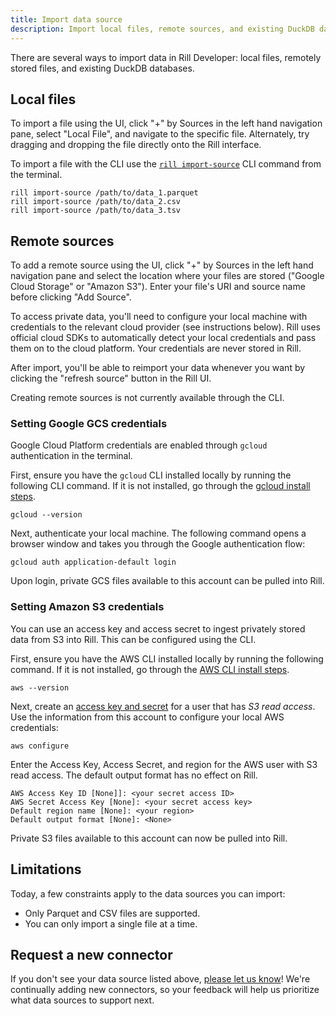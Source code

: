 ```yaml
---
title: Import data source
description: Import local files, remote sources, and existing DuckDB databases
---
```


There are several ways to import data in Rill Developer: local files, remotely stored files, and existing DuckDB databases.

## Local files
To import a file using the UI, click "+" by Sources in the left hand navigation pane, select "Local File", and navigate to the specific file. Alternately, try dragging and dropping the file directly onto the Rill interface.

To import a file with the CLI use the [`rill import-source`](/cli#import-your-data) CLI command from the terminal.

```
rill import-source /path/to/data_1.parquet
rill import-source /path/to/data_2.csv
rill import-source /path/to/data_3.tsv
```

## Remote sources
To add a remote source using the UI, click "+" by Sources in the left hand navigation pane and select the location where your files are stored ("Google Cloud Storage" or "Amazon S3"). Enter your file's URI and source name before clicking "Add Source".

To access private data, you'll need to configure your local machine with credentials to the relevant cloud provider (see instructions below). Rill uses official cloud SDKs to automatically detect your local credentials and pass them on to the cloud platform. Your credentials are never stored in Rill.

After import, you'll be able to reimport your data whenever you want by clicking the "refresh source" button in the Rill UI.

Creating remote sources is not currently available through the CLI.

### Setting Google GCS credentials
Google Cloud Platform credentials are enabled through `gcloud` authentication in the terminal.

First, ensure you have the `gcloud` CLI installed locally by running the following CLI command. If it is not installed, go through the [gcloud install steps](https://cloud.google.com/sdk/docs/install).

```
gcloud --version
```

Next, authenticate your local machine. The following command opens a browser window and takes you through the Google authentication flow:

```
gcloud auth application-default login
```

Upon login, private GCS files available to this account can be pulled into Rill.


### Setting Amazon S3 credentials
You can use an access key and access secret to ingest privately stored data from S3 into Rill. This can be configured using the CLI.

First, ensure you have the AWS CLI installed locally by running the following command. If it is not installed, go through the [AWS CLI install steps](https://docs.aws.amazon.com/cli/latest/userguide/cli-chap-getting-started.html).

```
aws --version
```

Next, create an [access key and secret](https://docs.aws.amazon.com/IAM/latest/UserGuide/id_credentials_access-keys.html) for a user that has _S3 read access_. Use the information from this account to configure your local AWS credentials:

```
aws configure
```

Enter the Access Key, Access Secret, and region for the AWS user with S3 read access. The default output format has no effect on Rill.

```
AWS Access Key ID [None]]: <your secret access ID>
AWS Secret Access Key [None]: <your secret access key>
Default region name [None]: <your region>
Default output format [None]: <None>
```

Private S3 files available to this account can now be pulled into Rill.

## Limitations

Today, a few constraints apply to the data sources you can import:
- Only Parquet and CSV files are supported.
- You can only import a single file at a time.

## Request a new connector
If you don't see your data source listed above, [please let us know](https://discord.gg/eEvSYHdfWK)! We're continually adding new connectors, so your feedback will help us prioritize what data sources to support next.
